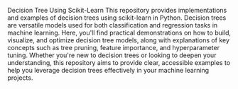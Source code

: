 Decision Tree Using Scikit-Learn
This repository provides implementations and examples of decision trees using scikit-learn in Python. Decision trees are versatile models used for both classification and regression tasks in machine learning. Here, you'll find practical demonstrations on how to build, visualize, and optimize decision tree models, along with explanations of key concepts such as tree pruning, feature importance, and hyperparameter tuning. Whether you're new to decision trees or looking to deepen your understanding, this repository aims to provide clear, accessible examples to help you leverage decision trees effectively in your machine learning projects.
